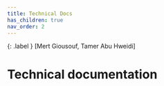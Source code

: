 ```yaml
---
title: Technical Docs
has_children: true
nav_order: 2
---
```


{: .label }
[Mert Giousouf, Tamer Abu Hweidi]

# Technical documentation
